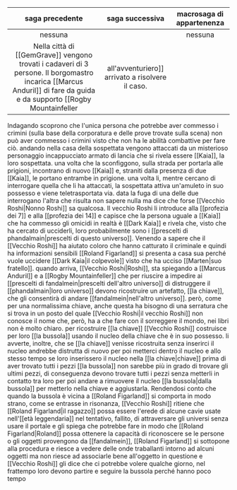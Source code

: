|saga precedente|saga successiva|macrosaga di appartenenza|
|:---:|:---:|:---:|
|nessuna||nessuna|
Nella città di [[GemGrave]] vengono trovati i cadaveri di 3 persone. Il borgomastro incarica [[Marcus Anduril]] di fare da guida e da supporto [[Rogby Mountainfeller|all'avventuriero]] arrivato a risolvere il caso.
Indagando scoprono che l'unica persona che potrebbe aver commesso i crimini (sulla base della corporatura e delle prove trovate sulla scena) non può aver commesso i crimini visto che non ha le abilità combattive per fare ciò.
andando nella casa della sospettata vengono attaccati da un misterioso personaggio incappucciato armato di lancia che si rivela essere [[Kaia]], la loro sospettata. una volta che la sconfiggono, sulla strada per portarla alle prigioni, incontrano di nuovo [[Kaia]] e, straniti dalla presenza di due [[Kaia]], le portano entrambe in prigione.
una volta li, mentre cercano di interrogare quella che li ha attaccati, la sospettata attiva un'amuleto in suo possesso e viene teletrasportata via. data la fuga di una delle due interrogano l'altra che risulta non sapere nulla ma dice che forse [[Vecchio Roshi|Nonno Roshi]] sa qualcosa.
Il vecchio Roshi li introduce alla [[profezia dei 7]] e alla [[profezia dei 14]] e capisce che la persona uguale a [[Kaia]] che ha commesso gli omicidi in realtà è [[Dark Kaia]] e rivela che, visto che ha cercato di ucciderli, loro probabilmente sono i [[prescelti di phandalmain|prescelti di questo universo]].
Venendo a sapere che il [[Vecchio Roshi]] ha aiutato coloro che hanno catturato il criminale e quindi ha informazioni sensibili [[Roland Figarland]] si presenta a casa sua perché vuole uccidere [[Dark Kaia|il colpevole]] visto che ha ucciso [[Marten|suo fratello]]. quando arriva, [[Vecchio Roshi|Roshi]], sta spiegando a [[Marcus Anduril]] e a [[Rogby Mountainfeller]] che per riuscire a impedire ai [[prescelti di fandalmein|prescelti dell'altro universo]] di distruggere il [[phandalmain|loro universo]] devono ricostruire un artefatto, [[la chiave]], che gli consentirà di andare [[fandalmein|nell'altro universo]]. però, come per una normalissima chiave, anche questa ha bisogno di una serratura che si trova in un posto del quale [[Vecchio Roshi|il vecchio Roshi]] non conosce il nome che, però, ha a che fare con il sorreggere il mondo, nei libri non è molto chiaro.
per ricostruire [[la chiave]] [[Vecchio Roshi]] costruisce per loro [[la bussola]] usando il nucleo della chiave che è in suo possesso. li avverte, inoltre, che se [[la chiave]] venisse ricostruita senza inserirci il nucleo andrebbe distrutta di nuovo per poi metterci dentro il nucleo e allo stesso tempo se loro inserissero il nucleo nella [[la chiave|chiave]] prima di aver trovato tutti i pezzi [[la bussola]] non sarebbe più in grado di trovare gli ultimi pezzi, di conseguenza devono trovare tutti i pezzi senza metterli in contatto tra loro per poi andare a rimuovere il nucleo [[la bussola|dalla bussola]] per metterlo nella chiave e aggiustarla.
Rendendosi conto che quando la bussola è vicina a [[Roland Figarland]] si comporta in modo strano, come se entrasse in risonanza, [[Vecchio Roshi]] ritiene che [[Roland Figarland|il ragazzo]] possa essere l'erede di alcune cavie usate nell'[[età leggendaria]] nel tentativo, fallito, di attraversare gli universi senza usare il portale e gli spiega che potrebbe fare in modo che [[Roland Figarland|Roland]] possa ottenere la capacità di riconoscere se le persone o gli oggetti provengono da [[fandalmein]], [[Roland Figarland]] si sottopone alla procedura e riesce a vedere delle onde traballanti intorno ad alcuni oggetti ma non riesce ad associarle bene all'oggetto in questione e [[Vecchio Roshi]] gli dice che ci potrebbe volere qualche giorno, nel frattempo loro devono partire e seguire la bussola perché hanno poco tempo
